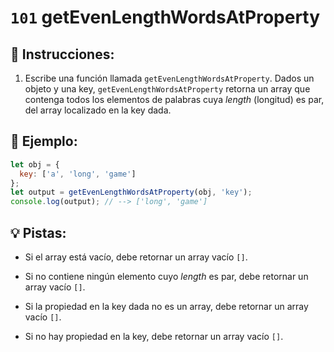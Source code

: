 # `101` getEvenLengthWordsAtProperty

## 📝 Instrucciones:

1. Escribe una función llamada `getEvenLengthWordsAtProperty`. Dados un objeto y una key, `getEvenLengthWordsAtProperty` retorna un array que contenga todos los elementos de palabras cuya *length* (longitud) es par, del array localizado en la key dada.

## 📎 Ejemplo:

```js
let obj = {
  key: ['a', 'long', 'game']
};
let output = getEvenLengthWordsAtProperty(obj, 'key');
console.log(output); // --> ['long', 'game']
```

## 💡 Pistas:

- Si el array está vacío, debe retornar un array vacío `[]`.

- Si no contiene ningún elemento cuyo *length* es par, debe retornar un array vacío `[]`.

- Si la propiedad en la key dada no es un array, debe retornar un array vacío `[]`.

- Si no hay propiedad en la key, debe retornar un array vacío `[]`.
